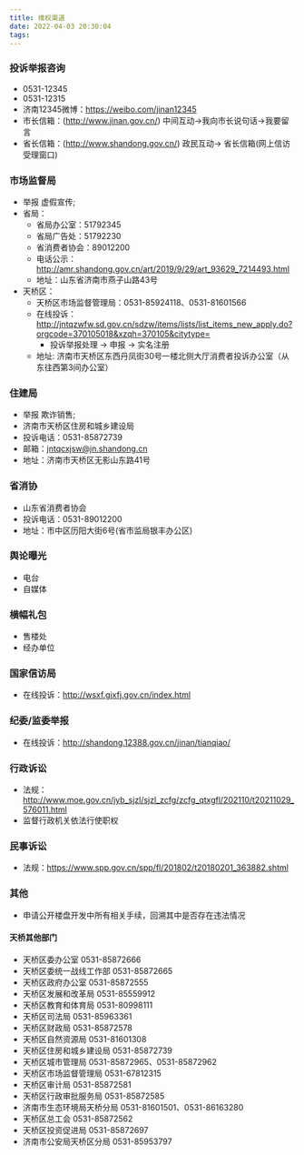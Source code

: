 ```yaml
---
title: 维权渠道
date: 2022-04-03 20:30:04
tags:
---
```

### 投诉举报咨询

- 0531-12345
- 0531-12315
- 济南12345微博：https://weibo.com/jinan12345
- 市长信箱：(http://www.jinan.gov.cn/) 中间互动->我向市长说句话->我要留言
- 省长信箱：(http://www.shandong.gov.cn/) 政民互动-> 省长信箱(网上信访受理窗口) 

### 市场监督局

- 举报 虚假宣传;
- 省局：
	- 省局办公室：51792345
	- 省局广告处：51792230
	- 省消费者协会：89012200
	- 电话公示：http://amr.shandong.gov.cn/art/2019/9/29/art_93629_7214493.html
	- 地址：山东省济南市燕子山路43号
- 天桥区：
	- 天桥区市场监督管理局：0531-85924118、0531-81601566
	- 在线投诉：http://jntqzwfw.sd.gov.cn/sdzw/items/lists/list_items_new_apply.do?orgcode=370105018&xzqh=370105&citytype=
		- 投诉举报处理 -> 申报 -> 实名注册
	- 地址: 济南市天桥区东西丹凤街30号一楼北侧大厅消费者投诉办公室（从东往西第3间办公室）

### 住建局

- 举报 欺诈销售;
- 济南市天桥区住房和城乡建设局
- 投诉电话：0531-85872739
- 邮箱：jntqcxjsw@jn.shandong.cn
- 地址：济南市天桥区无影山东路41号

### 省消协

- 山东省消费者协会
- 投诉电话：0531-89012200
- 地址：市中区历阳大街6号(省市监局银丰办公区)

### 舆论曝光

- 电台
- 自媒体

### 横幅礼包

- 售楼处
- 经办单位

### 国家信访局

- 在线投诉：http://wsxf.gjxfj.gov.cn/index.html

### 纪委/监委举报

- 在线投诉：http://shandong.12388.gov.cn/jinan/tianqiao/

### 行政诉讼

- 法规：http://www.moe.gov.cn/jyb_sjzl/sjzl_zcfg/zcfg_qtxgfl/202110/t20211029_576011.html
- 监督行政机关依法行使职权

### 民事诉讼

- 法规：https://www.spp.gov.cn/spp/fl/201802/t20180201_363882.shtml

### 其他

- 申请公开楼盘开发中所有相关手续，回溯其中是否存在违法情况

#### 天桥其他部门

- 天桥区委办公室 0531-85872666                
- 天桥区委统一战线工作部  0531-85872665               
- 天桥区政府办公室  0531-85872555                
- 天桥区发展和改革局 0531-85559912                
- 天桥区教育和体育局 0531-80998111                
- 天桥区司法局 0531-85963361                
- 天桥区财政局 0531-85872578                
- 天桥区自然资源局 0531-81601308                
- 天桥区住房和城乡建设局 0531-85872739                
- 天桥区城市管理局 0531-85872965、0531-85872962   
- 天桥区市场监督管理局  0531-67812315             
- 天桥区审计局 0531-85872581                
- 天桥区行政审批服务局 0531-85872585                
- 济南市生态环境局天桥分局 0531-81601501、0531-86163280                
- 天桥区总工会 0531-85872562                
- 天桥区投资促进局 0531-85872697                
- 济南市公安局天桥区分局 0531-85953797   